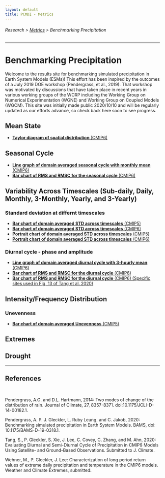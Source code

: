 ```yaml
---
layout: default
title: PCMDI - Metrics
---
```

###### Research > [Metrics][Metrics] > Benchmarking Precipitation
---

# Benchmarking Precipitation

Welcome to the results site for benchmarking simulated precipitation in Earth System Models (ESMs)! This effort has been inspired by the outcomes of a July 2019 DOE workshop (Pendergrass, et al., 2019).  That workshop was motivated by discussions that have taken place in recent years in various working groups of the WCRP including the Working Group on Numerical Experimentation (WGNE) and Working Group on Coupled Models (WGCM).  This site was initially made public 2020/10/10 and will be regularly updated as our efforts advance, so check back here soon to see progress.      


## Mean State

- [**Taylor diagram of spatial distribution** (CMIP6)][TD_MS-1]


## Seasonal Cycle

- [**Line graph of domain averaged seasonal cycle with monthly mean** (CMIP6)][Line_SC-1]
- [**Bar chart of RMS and RMSC for the seasonal cycle** (CMIP6)][Bar_SC-1]

## Variability Across Timescales (Sub-daily, Daily, Monthly, 3-Monthly, Yearly, and 3-Yearly)

### Standard deviation at differnt timescales

- [**Bar chart of domain averaged STD across timescales** (CMIP5)][Bar_VAC-1]
- [**Bar chart of domain averaged STD across timescales** (CMIP6)][Bar_VAC-2]
- [**Portrait chart of domain averaged STD across timescales** (CMIP5)][Port_VAC-1]
- [**Portrait chart of domain averaged STD across timescales** (CMIP6)][Port_VAC-2]


### Diurnal cycle - phase and amplitude

- [**Line graph of domain averaged diurnal cycle with 3-hourly mean** (CMIP6)][bar]
- [**Bar chart of RMS and RMSC for the diurnal cycle** (CMIP6)][bar]
- [**Bar chart of RMS and RMSC for the diurnal cycle** (CMIP6) (Specific sites used in Fig. 13 of Tang et al. 2020)][bar]



## Intensity/Frequency Distribution

### Unevenness

- [**Bar chart of domain averaged Unevenness** (CMIP5)][bar]



## Extremes


## Drought



---

## References
<br/>

Pendergrass, A.G. and D.L. Hartmann, 2014: Two modes of change of the 
distribution of rain. Journal of Climate, 27, 8357-8371. 
doi:10.1175/JCLI-D-14-00182.1.

Pendergrass, A. P. J. Gleckler, L. Ruby Leung, and C. Jakob, 2020: Benchmarking simulated precipitation in Earth System Models. BAMS, doi: 10.1175/BAMS-D-19-0318.1.

Tang, S., P. Gleckler, S. Xie, J. Lee, C. Covey, C. Zhang, and M. Ahn, 2020: Evaluating Diurnal and Semi-Diurnal Cycle of Precipitation in CMIP6 Models Using Satellite- and Ground-Based Observations. Submitted to J. Climate.

Wehner, M., P. Gleckler, J. Lee: Characterization of long period return values of extreme daily precipitation and temperature in the CMIP6 models. Weather and Climate Extremes, submitted.



[ahn2017]: https://doi.org/10.1007/s00382-017-3558-4
[clivarmjo2009]: https://doi.org/10.1175/2008JCLI2731.1
[kim2009]: https://doi.org/10.1175/2009JCLI3063.1
[Madden1971]: https://doi.org/10.1175/1520-0469(1971)028<0702:DOADOI>2.0.CO;2
[Madden1972]: https://doi.org/10.1175/1520-0469(1972)029<1109:DOGSCC>2.0.CO;2
[Madden1994]: https://doi.org/10.1175/1520-0493(1994)122<0814:OOTDTO>2.0.CO;2

[TD_MS-1]: https://pcmdi.llnl.gov/pmp-preliminary-results/interactive_plot/precip/mean_state/TD.pr.clim.ann.cmip6.historical.regrid2.2p5x2p5.png
[Line_SC-1]: https://pcmdi.llnl.gov/pmp-preliminary-results/interactive_plot/precip/seasonal_cycle/pr_annual.cycle_all.loc.mod_interactive.html
[Bar_SC-1]: https://pcmdi.llnl.gov/pmp-preliminary-results/interactive_plot/precip/seasonal_cycle/pr_annual.cycle_rms.bar_all.loc.mod_interactive.html

[Bar_VAC-1]: https://pcmdi.llnl.gov/pmp-preliminary-results/interactive_plot/precip/variability_across_timescales/pr_STD.amean_interactive_regrid.180x90_cmip5.html
[Bar_VAC-2]: https://pcmdi.llnl.gov/pmp-preliminary-results/interactive_plot/precip/variability_across_timescales/pr_STD.amean_interactive_regrid.180x90_cmip6.html
[Port_VAC-1]: https://pcmdi.llnl.gov/pmp-preliminary-results/interactive_plot/precip/variability_across_timescales/pr_STD.amean_portrait_interactive_regrid.180x90_cmip5.html
[Port_VAC-2]: https://pcmdi.llnl.gov/pmp-preliminary-results/interactive_plot/precip/variability_across_timescales/pr_STD.amean_portrait_interactive_regrid.180x90_cmip6.html

[bar]: https://pcmdi.llnl.gov/pmp-preliminary-results/interactive_plot/precip/diurnal/pr_diurnal.cycle_rms.bar_all.loc.mod_interactive.html


[Metrics]:{{site.baseurl}}/research/metrics/
